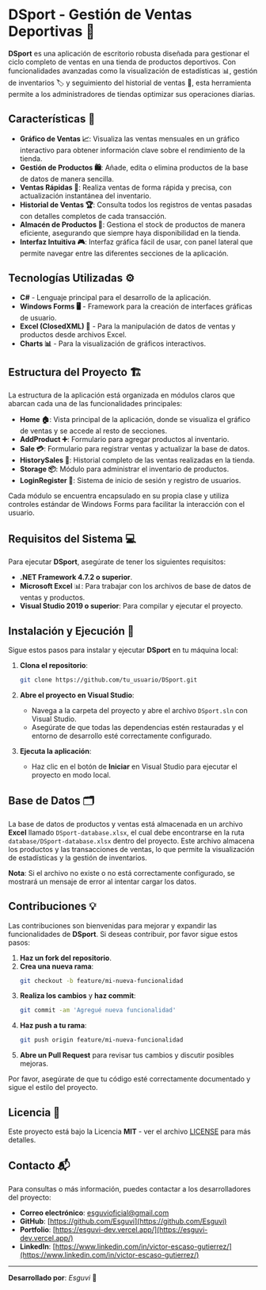 # DSport - Gestión de Ventas Deportivas 🏅

**DSport** es una aplicación de escritorio robusta diseñada para gestionar el ciclo completo de ventas en una tienda de productos deportivos. Con funcionalidades avanzadas como la visualización de estadísticas 📊, gestión de inventarios 🏷️ y seguimiento del historial de ventas 📜, esta herramienta permite a los administradores de tiendas optimizar sus operaciones diarias.

## Características 🌟

- **Gráfico de Ventas 📈**: Visualiza las ventas mensuales en un gráfico interactivo para obtener información clave sobre el rendimiento de la tienda.
- **Gestión de Productos 🛍️**: Añade, edita o elimina productos de la base de datos de manera sencilla.
- **Ventas Rápidas 💨**: Realiza ventas de forma rápida y precisa, con actualización instantánea del inventario.
- **Historial de Ventas 🏆**: Consulta todos los registros de ventas pasadas con detalles completos de cada transacción.
- **Almacén de Productos 🏬**: Gestiona el stock de productos de manera eficiente, asegurando que siempre haya disponibilidad en la tienda.
- **Interfaz Intuitiva 🎮**: Interfaz gráfica fácil de usar, con panel lateral que permite navegar entre las diferentes secciones de la aplicación.

## Tecnologías Utilizadas ⚙️

- **C#** - Lenguaje principal para el desarrollo de la aplicación.
- **Windows Forms 🖥️** - Framework para la creación de interfaces gráficas de usuario.
- **Excel (ClosedXML) 📑** - Para la manipulación de datos de ventas y productos desde archivos Excel.
- **Charts 📊** - Para la visualización de gráficos interactivos.

## Estructura del Proyecto 🏗️

La estructura de la aplicación está organizada en módulos claros que abarcan cada una de las funcionalidades principales:

- **Home 🏠**: Vista principal de la aplicación, donde se visualiza el gráfico de ventas y se accede al resto de secciones.
- **AddProduct ➕**: Formulario para agregar productos al inventario.
- **Sale 💳**: Formulario para registrar ventas y actualizar la base de datos.
- **HistorySales 📜**: Historial completo de las ventas realizadas en la tienda.
- **Storage 📦**: Módulo para administrar el inventario de productos.
- **LoginRegister 🔐**: Sistema de inicio de sesión y registro de usuarios.

Cada módulo se encuentra encapsulado en su propia clase y utiliza controles estándar de Windows Forms para facilitar la interacción con el usuario.

## Requisitos del Sistema 💻

Para ejecutar **DSport**, asegúrate de tener los siguientes requisitos:

- **.NET Framework 4.7.2 o superior**.
- **Microsoft Excel** 📊: Para trabajar con los archivos de base de datos de ventas y productos.
- **Visual Studio 2019 o superior**: Para compilar y ejecutar el proyecto.

## Instalación y Ejecución 🔧

Sigue estos pasos para instalar y ejecutar **DSport** en tu máquina local:

1. **Clona el repositorio**:
   ```bash
   git clone https://github.com/tu_usuario/DSport.git
   ```

2. **Abre el proyecto en Visual Studio**:
   - Navega a la carpeta del proyecto y abre el archivo `DSport.sln` con Visual Studio.
   - Asegúrate de que todas las dependencias estén restauradas y el entorno de desarrollo esté correctamente configurado.

3. **Ejecuta la aplicación**:
   - Haz clic en el botón de **Iniciar** en Visual Studio para ejecutar el proyecto en modo local.

## Base de Datos 🗂️

La base de datos de productos y ventas está almacenada en un archivo **Excel** llamado `DSport-database.xlsx`, el cual debe encontrarse en la ruta `database/DSport-database.xlsx` dentro del proyecto. Este archivo almacena los productos y las transacciones de ventas, lo que permite la visualización de estadísticas y la gestión de inventarios.

**Nota**: Si el archivo no existe o no está correctamente configurado, se mostrará un mensaje de error al intentar cargar los datos.

## Contribuciones 💡

Las contribuciones son bienvenidas para mejorar y expandir las funcionalidades de **DSport**. Si deseas contribuir, por favor sigue estos pasos:

1. **Haz un fork del repositorio**.
2. **Crea una nueva rama**:
   ```bash
   git checkout -b feature/mi-nueva-funcionalidad
   ```
3. **Realiza los cambios** y **haz commit**:
   ```bash
   git commit -am 'Agregué nueva funcionalidad'
   ```
4. **Haz push a tu rama**:
   ```bash
   git push origin feature/mi-nueva-funcionalidad
   ```
5. **Abre un Pull Request** para revisar tus cambios y discutir posibles mejoras.

Por favor, asegúrate de que tu código esté correctamente documentado y sigue el estilo del proyecto.

## Licencia 📜

Este proyecto está bajo la Licencia **MIT** - ver el archivo [LICENSE](LICENSE) para más detalles.

## Contacto 📬

Para consultas o más información, puedes contactar a los desarrolladores del proyecto:

- **Correo electrónico**: esguvioficial@gmail.com
- **GitHub**: [https://github.com/Esguvi](https://github.com/Esguvi)
- **Portfolio**: [https://esguvi-dev.vercel.app/](https://esguvi-dev.vercel.app/)
- **LinkedIn**: [https://www.linkedin.com/in/victor-escaso-gutierrez/](https://www.linkedin.com/in/victor-escaso-gutierrez/)

---

**Desarrollado por**: *Esguvi* 🚀
